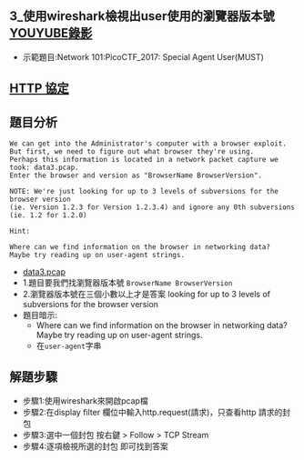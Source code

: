 
## 3_使用wireshark檢視出user使用的瀏覽器版本號  [YOUYUBE錄影](https://youtu.be/GnufKfXOSG4)
- 示範題目:Network 101:PicoCTF_2017: Special Agent User(MUST)


## [HTTP 協定](https://github.com/MyFirstSecurity2020/SecurityFirst2022/blob/main/DAY1/HappyLinuxDay/3_Linux%20%E9%91%91%E8%AD%98%E5%88%86%E6%9E%90%E5%85%A5%E9%96%80/HTTP.md)


## 題目分析
```
We can get into the Administrator's computer with a browser exploit.
But first, we need to figure out what browser they're using.
Perhaps this information is located in a network packet capture we took: data3.pcap.
Enter the browser and version as "BrowserName BrowserVersion".

NOTE: We're just looking for up to 3 levels of subversions for the browser version 
(ie. Version 1.2.3 for Version 1.2.3.4) and ignore any 0th subversions (ie. 1.2 for 1.2.0)

Hint:

Where can we find information on the browser in networking data?
Maybe try reading up on user-agent strings.
```
- [data3.pcap]()
- 1.題目要我們找瀏覽器版本號 `BrowserName BrowserVersion`
- 2.瀏覽器版本號在三個小數以上才是答案  looking for up to 3 levels of subversions for the browser version
- 題目暗示:
  - Where can we find information on the browser in networking data? Maybe try reading up on user-agent strings.
  - 在`user-agent`字串

## 解題步驟
- 步驟1:使用wireshark來開啟pcap檔
- 步驟2:在display filter 欄位中輸入http.request(請求)，只查看http 請求的封包
- 步驟3:選中一個封包 按右鍵 > Follow > TCP Stream
- 步驟4:逐項檢視所選的封包 即可找到答案


